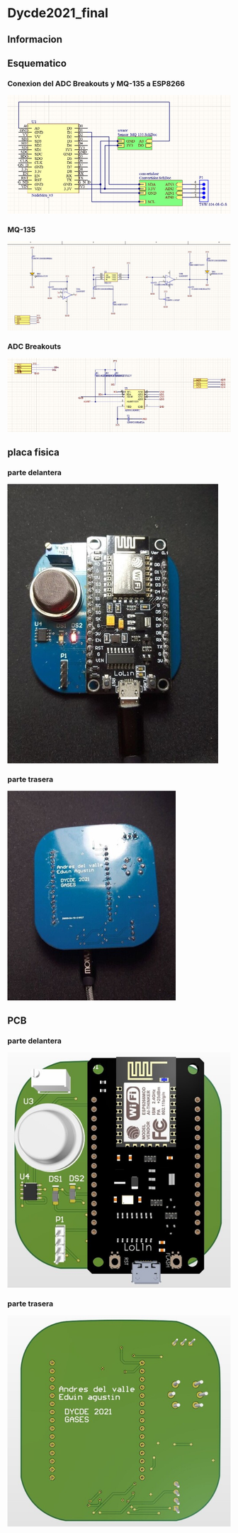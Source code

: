 # Dycde2021_final
## Informacion

## Esquematico
### Conexion del ADC Breakouts y MQ-135 a ESP8266
![alt text][logo5]

[logo5]: https://github.com/Adelvalle25/Dycde2021_final/blob/main/imagenes/esquematico1.jpg
### MQ-135
![alt text][logo6]

[logo6]: https://github.com/Adelvalle25/Dycde2021_final/blob/main/imagenes/esquematico2.jpg
### ADC Breakouts
![alt text][logo7]

[logo7]: https://github.com/Adelvalle25/Dycde2021_final/blob/main/imagenes/esquematico3.jpg

## placa fisica
### parte delantera
![alt text][logo1]

[logo1]: https://github.com/Adelvalle25/Dycde2021_final/blob/main/imagenes/fotoFinal1.jpg " Logo Title Text 2"
### parte trasera
![alt text][logo]

[logo]: https://github.com/Adelvalle25/Dycde2021_final/blob/main/imagenes/fotoFinal2.jpg "Logo Title Text 2"

## PCB 
### parte delantera
![alt text][logo3]

[logo3]: https://github.com/Adelvalle25/Dycde2021_final/blob/main/imagenes/pcb1.jpg
### parte trasera
![alt text][logo4]

[logo4]:https://github.com/Adelvalle25/Dycde2021_final/blob/main/imagenes/pcb2.jpg
